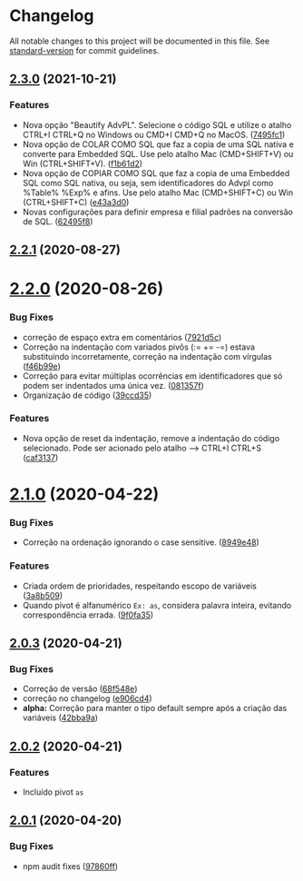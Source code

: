 # Changelog

All notable changes to this project will be documented in this file. See [standard-version](https://github.com/conventional-changelog/standard-version) for commit guidelines.

## [2.3.0](https://github.com/rodrigopg/vscode-extension-readable-indent/compare/v2.2.1...v2.3.0) (2021-10-21)


### Features

* Nova opção "Beautify AdvPL". Selecione o código SQL e utilize o atalho CTRL+I CTRL+Q no Windows ou CMD+I CMD+Q no MacOS. ([7495fc1](https://github.com/rodrigopg/vscode-extension-readable-indent/commit/7495fc1c5dd0f876295d1b79a34feed1d62e57a9))
* Nova opção de COLAR COMO SQL que faz a copia de uma SQL nativa e converte para Embedded SQL. Use pelo atalho Mac (CMD+SHIFT+V) ou Win (CTRL+SHIFT+V). ([f1b61d2](https://github.com/rodrigopg/vscode-extension-readable-indent/commit/f1b61d2eade24c73928a9a746aed0c4ec32a37e7))
* Nova opção de COPIAR COMO SQL que faz a copia de uma Embedded SQL como SQL nativa, ou seja, sem identificadores do Advpl como %Table% %Exp% e afins. Use pelo atalho Mac (CMD+SHIFT+C) ou Win (CTRL+SHIFT+C) ([e43a3d0](https://github.com/rodrigopg/vscode-extension-readable-indent/commit/e43a3d01da112276bc8f5b82a16a1bd974ee6a76))
* Novas configurações para definir empresa e filial padrões na conversão de SQL. ([62495f8](https://github.com/rodrigopg/vscode-extension-readable-indent/commit/62495f87ecdf4b592eb075340967f191a12f2899))

## [2.2.1](https://github.com/rodrigopg/vscode-extension-readable-indent/compare/v2.2.0...v2.2.1) (2020-08-27)



# [2.2.0](https://github.com/rodrigopg/vscode-extension-readable-indent/compare/v2.1.0...v2.2.0) (2020-08-26)


### Bug Fixes

* correção de espaço extra em comentários ([7921d5c](https://github.com/rodrigopg/vscode-extension-readable-indent/commit/7921d5cf3aa6f8f3644709505e868d572559c1b7))
* Correção na indentação com variados pivôs (:= += -=) estava substituindo incorretamente, correção na indentação com vírgulas ([f46b99e](https://github.com/rodrigopg/vscode-extension-readable-indent/commit/f46b99ee684bcd4b9c3355ddedaa7277c40a8dc0))
* Correção para evitar múltiplas ocorrências em identificadores que só podem ser indentados uma única vez. ([081357f](https://github.com/rodrigopg/vscode-extension-readable-indent/commit/081357f599b4a6181bb7b0e45b2967a731e09818))
* Organização de código ([39ccd35](https://github.com/rodrigopg/vscode-extension-readable-indent/commit/39ccd35fad63b23471b3335bc06291b467d30ab4))


### Features

* Nova opção de reset da indentação, remove a indentação do código selecionado. Pode ser acionado pelo atalho --> CTRL+I CTRL+S ([caf3137](https://github.com/rodrigopg/vscode-extension-readable-indent/commit/caf3137d5ab08ba295247d90421d7ec3aad385c1))



# [2.1.0](https://github.com/rodrigopg/vscode-extension-readable-indent/compare/v2.0.3...v2.1.0) (2020-04-22)


### Bug Fixes

* Correção na ordenação ignorando o case sensitive. ([8949e48](https://github.com/rodrigopg/vscode-extension-readable-indent/commit/8949e48b2dd8e2e6fccee351a525959527284718))


### Features

* Criada ordem de prioridades, respeitando escopo de variáveis ([3a8b509](https://github.com/rodrigopg/vscode-extension-readable-indent/commit/3a8b509c0b933110d81e5313aa3f8c17e9659dbf))
* Quando pivot é alfanumérico `Ex: as`, considera palavra inteira, evitando correspondência errada. ([9f0fa35](https://github.com/rodrigopg/vscode-extension-readable-indent/commit/9f0fa3551bed5c46ca84b1e4f8288b35441682be))



## [2.0.3](https://github.com/rodrigopg/vscode-extension-readable-indent/compare/v2.0.2...v2.0.3) (2020-04-21)


### Bug Fixes

* Correção de versão ([68f548e](https://github.com/rodrigopg/vscode-extension-readable-indent/commit/68f548eea4ce9aa04517f8b8cb9413f0f05a6040))
* correção no changelog ([e906cd4](https://github.com/rodrigopg/vscode-extension-readable-indent/commit/e906cd4c632289e666e26240eca4513c7f389387))
* **alpha:** Correção para manter o tipo default sempre após a criação das variáveis ([42bba9a](https://github.com/rodrigopg/vscode-extension-readable-indent/commit/42bba9a4c82c31269d9289deac1e8e552c58ac4b))



## [2.0.2](https://github.com/rodrigopg/vscode-extension-readable-indent/compare/v2.0.1...v2.0.2) (2020-04-21)


### Features

* Incluído pivot `as`


## [2.0.1](https://github.com/rodrigopg/vscode-extension-readable-indent/compare/v1.2.1...v2.0.1) (2020-04-20)


### Bug Fixes

* npm audit fixes ([97860ff](https://github.com/rodrigopg/vscode-extension-readable-indent/commit/97860ff183a2fa76fded23402d8691b86a6f0998))
